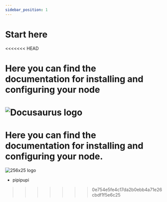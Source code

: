 ```yaml
---
sidebar_position: 1
---
```


# Start here

<<<<<<< HEAD
# Here you can find the documentation for installing and configuring your node
![Docusaurus logo](/img/logo.svg)
=======
# Here you can find the documentation for installing and configuring your node.
![256x25 logo](/img/logo.svg)

- pipipupi
>>>>>>> 0e754e5fe4c17da2b0ebb4a71e26cbdf1f5e6c25
